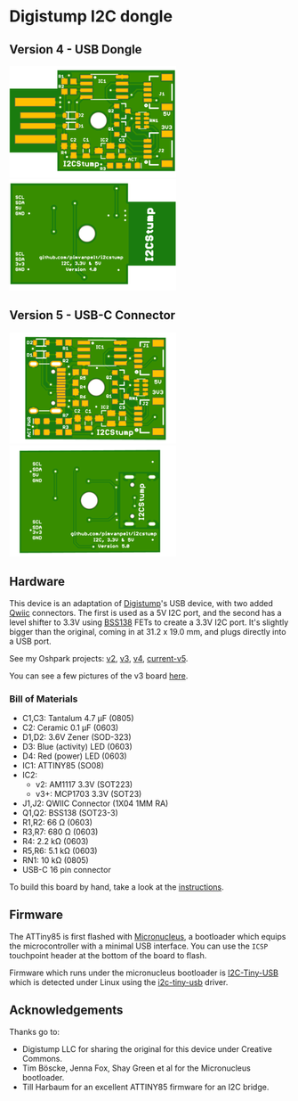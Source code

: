 # Digistump I2C dongle

## Version 4 - USB Dongle

![Top of I2CStump](gfx/i2cstump-v4-top.png)
![Bottom of I2CStump](gfx/i2cstump-v4-bottom.png)

## Version 5 - USB-C Connector

![Top of I2CStump](gfx/i2cstump-v5-top.png)
![Bottom of I2CStump](gfx/i2cstump-v5-bottom.png)

## Hardware 

This device is an adaptation of [Digistump](http://digistump.com/products/1)'s
USB device, with two added [Qwiic](https://www.sparkfun.com/qwiic) connectors.
The first is used as a 5V I2C port, and the second has a level shifter to 3.3V
using [BSS138](https://www.onsemi.com/pub/Collateral/BSS138-D.PDF) FETs to
create a 3.3V I2C port. It's slightly bigger than the original, coming in 
at 31.2 x 19.0 mm, and plugs directly into a USB port.

See my Oshpark projects: [v2](https://oshpark.com/shared_projects/iBBtdp7S),
[v3](https://oshpark.com/shared_projects/8I7qjXw7), 
[v4](https://oshpark.com/shared_projects/ChwKt4Mn),
[current-v5](https://oshpark.com/shared_projects/Jq9YXZ0q).

You can see a few pictures of the v3 board [here](https://photos.app.goo.gl/4XRo74y9Bt4kZoqR7).

### Bill of Materials

*   C1,C3: Tantalum 4.7 μF (0805)
*   C2: Ceramic 0.1 μF (0603)
*   D1,D2: 3.6V Zener (SOD-323)
*   D3: Blue (activity) LED (0603)
*   D4: Red (power) LED (0603)
*   IC1: ATTINY85 (SO08)
*   IC2:
    *   v2: AM1117 3.3V (SOT223)
    *   v3+: MCP1703 3.3V (SOT23)
*   J1,J2: QWIIC Connector (1X04 1MM RA)
*   Q1,Q2: BSS138 (SOT23-3)
*   R1,R2: 66 Ω (0603)
*   R3,R7: 680 Ω (0603)
*   R4: 2.2 kΩ (0603)
*   R5,R6: 5.1 kΩ (0603)
*   RN1: 10 kΩ (0805)
*   USB-C 16 pin connector

To build this board by hand, take a look at the [instructions](BUILDING.md).

## Firmware

The ATTiny85 is first flashed with [Micronucleus](https://github.com/micronucleus/micronucleus),
a bootloader which equips the microcontroller with a minimal USB interface. You can use the
`ICSP` touchpoint header at the bottom of the board to flash.

Firmware which runs under the micronucleus bootloader is [I2C-Tiny-USB](https://github.com/harbaum/I2C-Tiny-USB)
which is detected under Linux using the [i2c-tiny-usb](https://github.com/torvalds/linux/blob/master/drivers/i2c/busses/i2c-tiny-usb.c)
driver.

## Acknowledgements

Thanks go to:

*   Digistump LLC for sharing the original for this device under Creative Commons.
*   Tim Böscke, Jenna Fox, Shay Green et al for the Micronucleus bootloader.
*   Till Harbaum for an excellent ATTINY85 firmware for an I2C bridge.

